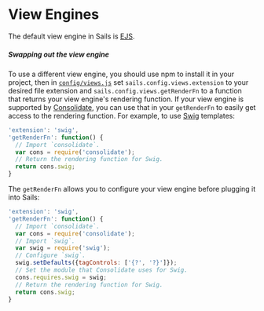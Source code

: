 # View Engines

The default view engine in Sails is [EJS](https://github.com/visionmedia/ejs).

##### Swapping out the view engine

To use a different view engine, you should use npm to install it in your project, then in [`config/views.js`](http://sailsjs.org/documentation/anatomy/myApp/config/views.js.html) set `sails.config.views.extension` to your desired file extension and `sails.config.views.getRenderFn` to a function that returns your view engine's rendering function.  If your view engine is supported by [Consolidate](https://github.com/visionmedia/consolidate.js/blob/master/Readme.md#api), you can use that in your `getRenderFn` to easily get access to the rendering function.  For example, to use [Swig](https://github.com/paularmstrong/swig) templates:

```javascript
'extension': 'swig',
'getRenderFn': function() {
  // Import `consolidate`.
  var cons = require('consolidate');
  // Return the rendering function for Swig.
  return cons.swig;
}
```

The `getRenderFn` allows you to configure your view engine before plugging it into Sails:

```javascript
'extension': 'swig',
'getRenderFn': function() {
  // Import `consolidate`.
  var cons = require('consolidate');
  // Import `swig`.
  var swig = require('swig');
  // Configure `swig`.
  swig.setDefaults({tagControls: ['{?', '?}']});
  // Set the module that Consolidate uses for Swig.
  cons.requires.swig = swig;
  // Return the rendering function for Swig.
  return cons.swig;
}
```

<docmeta name="displayName" value="View Engines">
